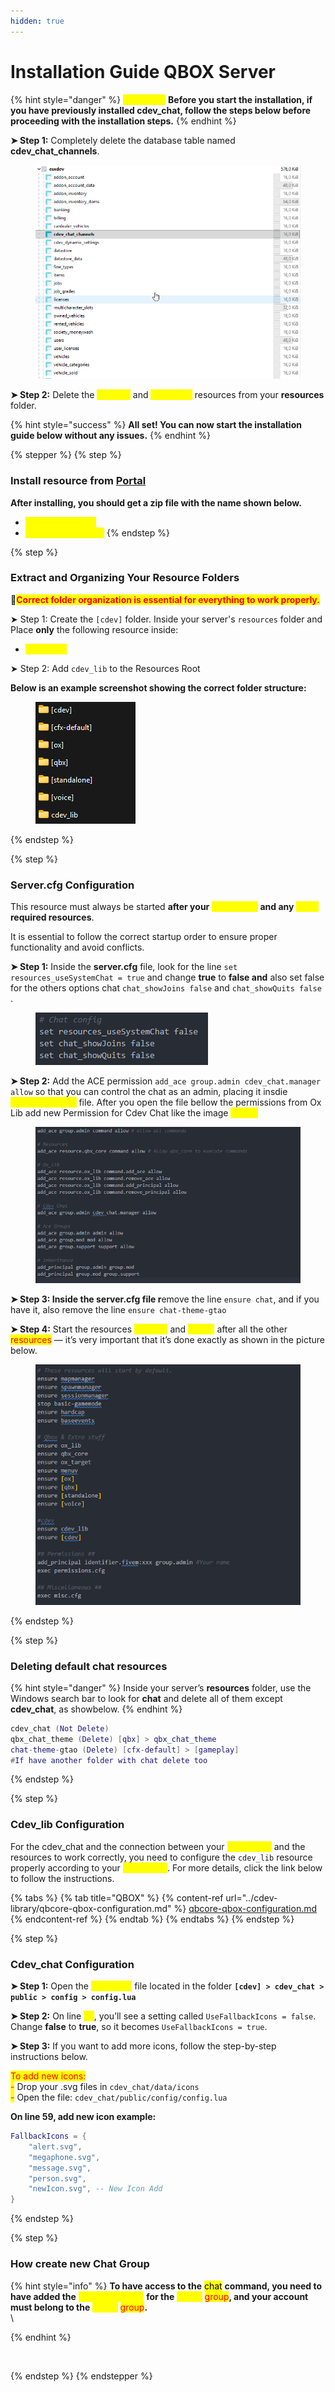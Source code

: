 ```yaml
---
hidden: true
---
```


# Installation Guide QBOX Server

{% hint style="danger" %}
<mark style="color:yellow;">Important:</mark> **Before you start the installation, if you have previously installed cdev\_chat, follow the steps below before proceeding with the installation steps.**
{% endhint %}

**➤ Step 1:** Completely delete the database table named **cdev\_chat\_channels**.

<div align="left" data-full-width="false"><figure><img src="../../.gitbook/assets/heidisql_WYG2f4tPqf.gif" alt="" width="536"><figcaption></figcaption></figure></div>

**➤ Step 2:** Delete the <mark style="color:yellow;">cdev\_lib</mark> and <mark style="color:yellow;">cdev\_chat</mark> resources from your **resources** folder.

{% hint style="success" %}
**All set! You can now start the installation guide below without any issues.**
{% endhint %}

{% stepper %}
{% step %}
### Install resource from [Portal](https://portal.cfx.re/assets/granted-assets)

**After installing, you should get a zip file with the name shown below.**

* <mark style="color:yellow;">cdev\_lib.pack.zip</mark>
* <mark style="color:yellow;">cdev\_chat.pack.zip</mark>
{% endstep %}

{% step %}
### Extract and Organizing Your Resource Folders

🚩<mark style="color:red;">**Correct folder organization is essential for everything to work properly.**</mark>

➤ Step 1: Create the `[cdev]` folder. Inside your server's `resources` folder and Place **only** the following resource inside:

* <mark style="color:yellow;">cdev\_chat</mark>

➤ Step 2: Add `cdev_lib` to the Resources Root

**Below is an example screenshot showing the correct folder structure:**

<div align="left"><figure><img src="../../.gitbook/assets/image (5).png" alt=""><figcaption></figcaption></figure></div>
{% endstep %}

{% step %}
### Server.cfg Configuration

This resource must always be started **after your&#x20;**<mark style="color:yellow;">**framework**</mark>**&#x20;and any&#x20;**<mark style="color:yellow;">**other**</mark>**&#x20;required resources**.

It is essential to follow the correct startup order to ensure proper functionality and avoid conflicts.

**➤ Step 1:** Inside the **server.cfg** file, look for the line `set resources_useSystemChat = true` and change **true** to **false and** also set false for the others options chat `chat_showJoins false` and `chat_showQuits false` .

<div align="left"><figure><img src="../../.gitbook/assets/image (6).png" alt=""><figcaption></figcaption></figure></div>

**➤ Step 2:**  Add the ACE permission `add_ace group.admin cdev_chat.manager allow` so that you can control the chat as an admin, placing it insdie <mark style="color:yellow;">permissions.cfg</mark> file. After you open the file bellow the permissions from Ox Lib add new Permission for Cdev Chat like the image <mark style="color:yellow;">bellow</mark>

<figure><img src="../../.gitbook/assets/image (7).png" alt=""><figcaption></figcaption></figure>

**➤ Step 3: Inside the server.cfg file r**emove the line `ensure chat`, and if you have it, also remove the line `ensure chat-theme-gtao`         &#x20;

**➤ Step 4:** Start the resources <mark style="color:yellow;">cdev\_lib</mark> and <mark style="color:yellow;">\[cdev]</mark> after all the other <mark style="color:red;">resources</mark> — it’s very important that it’s done exactly as shown in the picture below.

<div align="left"><figure><img src="../../.gitbook/assets/image (8).png" alt=""><figcaption></figcaption></figure></div>
{% endstep %}

{% step %}
### Deleting default chat resources

{% hint style="danger" %}
&#x20;Inside your server’s **resources** folder, use the Windows search bar to look for **chat** and delete all of them except **cdev\_chat**, as showbelow.
{% endhint %}

```lua
cdev_chat (Not Delete)
qbx_chat_theme (Delete) [qbx] > qbx_chat_theme
chat-theme-gtao (Delete) [cfx-default] > [gameplay]
#If have another folder with chat delete too
```
{% endstep %}

{% step %}
### Cdev\_lib Configuration

For the cdev\_chat and the connection between your <mark style="color:yellow;">framework</mark> and the resources to work correctly, you need to configure the `cdev_lib` resource properly according to your <mark style="color:yellow;">framework</mark>. For more details, click the link below to follow the instructions.

{% tabs %}
{% tab title="QBOX" %}
{% content-ref url="../cdev-library/qbcore-qbox-configuration.md" %}
[qbcore-qbox-configuration.md](../cdev-library/qbcore-qbox-configuration.md)
{% endcontent-ref %}
{% endtab %}
{% endtabs %}
{% endstep %}

{% step %}
### Cdev\_chat Configuration

**➤ Step 1:** Open the <mark style="color:yellow;">config.lua</mark> file located in the folder **`[cdev] > cdev_chat > public > config > config.lua`**&#x20;

**➤ Step 2:**  On line <mark style="color:yellow;">58</mark>, you’ll see a setting called `UseFallbackIcons = false`. Change **false** to **true**, so it becomes `UseFallbackIcons = true`.

**➤ Step 3:** If you want to add more icons, follow the step-by-step instructions below.

<mark style="color:red;">To add new icons:</mark>\
&#x20;<mark style="color:red;">-</mark> Drop your .svg files in `cdev_chat/data/icons` \
&#x20;<mark style="color:red;">-</mark> Open the file: `cdev_chat/public/config/config.lua`

**On line 59, add new icon example:**

```lua
FallbackIcons = {
    "alert.svg",
    "megaphone.svg",
    "message.svg",
    "person.svg",
    "newIcon.svg", -- New Icon Add
}
```
{% endstep %}

{% step %}
### How create new Chat Group

{% hint style="info" %}
**To have access to the** <mark style="color:$success;">chat</mark> **command, you need to have added the** <mark style="color:yellow;">ACE permission</mark> **for the** <mark style="color:yellow;">admin</mark> <mark style="color:red;">group</mark>**, and your account must belong to the** <mark style="color:yellow;">admin</mark> <mark style="color:red;">group</mark>**.**\
\

{% endhint %}

<figure><img src="../../.gitbook/assets/FiveM_GTAProcess_LnPmIEUSl0-_online-video-cutter.com_.gif" alt=""><figcaption></figcaption></figure>
{% endstep %}
{% endstepper %}
